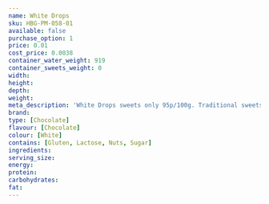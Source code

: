 ```yaml
---
name: White Drops
sku: HBG-PM-058-01
available: false
purchase_option: 1
price: 0.01
cost_price: 0.0038
container_water_weight: 919
container_sweets_weight: 0
width: 
height: 
depth: 
weight: 
meta_description: 'White Drops sweets only 95p/100g. Traditional sweets and more at Humbugs Confectionery Store. Specialists in satisfying your sweet tooth!'
brand: 
type: [Chocolate]
flavour: [Chocolate]
colour: [White]
contains: [Gluten, Lactose, Nuts, Sugar]
ingredients: 
serving_size: 
energy: 
protein: 
carbohydrates: 
fat: 
---
```

